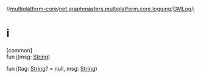 //[multiplatform-core](../../../index.md)/[net.graphmasters.multiplatform.core.logging](../index.md)/[GMLog](index.md)/[i](i.md)

# i

[common]\
fun [i](i.md)(msg: [String](https://kotlinlang.org/api/latest/jvm/stdlib/kotlin/-string/index.html))

fun [i](i.md)(tag: [String](https://kotlinlang.org/api/latest/jvm/stdlib/kotlin/-string/index.html)? = null, msg: [String](https://kotlinlang.org/api/latest/jvm/stdlib/kotlin/-string/index.html))
